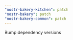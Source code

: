 ```yaml
---
"nostr-bakery-kitchen": patch
"nostr-bakery": patch
"nostr-bakery-common": patch
---
```


Bump dependency versions
